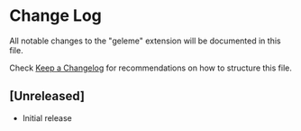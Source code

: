 # Change Log

All notable changes to the "geleme" extension will be documented in this file.

Check [Keep a Changelog](http://keepachangelog.com/) for recommendations on how to structure this file.

## [Unreleased]

- Initial release